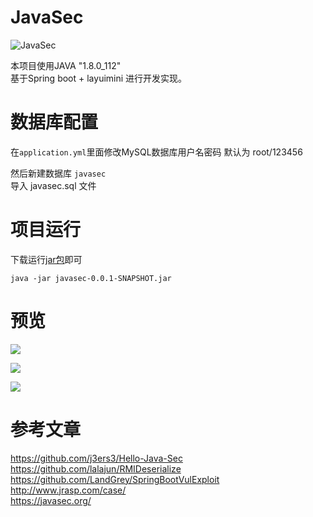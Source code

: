 # JavaSec
![JavaSec](https://socialify.git.ci/bewhale/JavaSec/image?description=1&font=Source%20Code%20Pro&forks=1&issues=1&language=1&name=1&owner=1&pattern=Solid&stargazers=1&theme=Light)

本项目使用JAVA "1.8.0_112"  
基于Spring boot + layuimini 进行开发实现。

# 数据库配置
在`application.yml`里面修改MySQL数据库用户名密码
默认为 root/123456  

然后新建数据库 `javasec`  
导入 javasec.sql 文件

# 项目运行
下载运行[jar包](https://github.com/bewhale/JavaSec/releases/download/v1.0/javasec-0.0.1-SNAPSHOT.jar)即可
```
java -jar javasec-0.0.1-SNAPSHOT.jar
```


# 预览
![](https://raw.githubusercontent.com/bewhale/JavaSec/master/images/01.png)

![](https://raw.githubusercontent.com/bewhale/JavaSec/master/images/02.png)

![](https://raw.githubusercontent.com/bewhale/JavaSec/master/images/03.png)


# 参考文章
https://github.com/j3ers3/Hello-Java-Sec  
https://github.com/lalajun/RMIDeserialize  
https://github.com/LandGrey/SpringBootVulExploit  
http://www.jrasp.com/case/  
https://javasec.org/  
